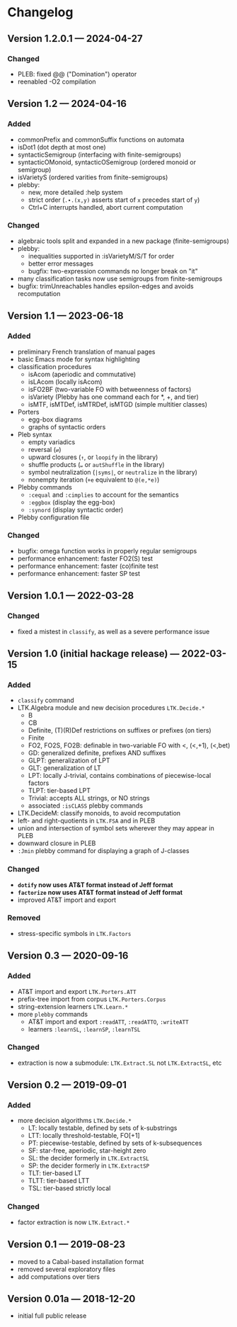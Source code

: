 # Changelog

## Version 1.2.0.1 — 2024-04-27
### Changed
* PLEB: fixed @@ ("Domination") operator
* reenabled -O2 compilation

## Version 1.2 — 2024-04-16
### Added
* commonPrefix and commonSuffix functions on automata
* isDot1 (dot depth at most one)
* syntacticSemigroup (interfacing with finite-semigroups)
* syntacticOMonoid, syntacticOSemigroup (ordered monoid or semigroup)
* isVarietyS (ordered varities from finite-semigroups)
* plebby:
  + new, more detailed :help system
  + strict order (`.∙.(x,y)` asserts start of `x` precedes start of `y`)
  + Ctrl+C interrupts handled, abort current computation
### Changed
* algebraic tools split and expanded in a new package (finite-semigroups)
* plebby:
  + inequalities supported in :isVarietyM/S/T for order
  + better error messages
  + bugfix: two-expression commands no longer break on "it"
* many classification tasks now use semigroups from finite-semigroups
* bugfix: trimUnreachables handles epsilon-edges and avoids recomputation

## Version 1.1 — 2023-06-18
### Added
* preliminary French translation of manual pages
* basic Emacs mode for syntax highlighting
* classification procedures
  + isAcom (aperiodic and commutative)
  + isLAcom (locally isAcom)
  + isFO2BF (two-variable FO with betweenness of factors)
  + isVariety (Plebby has one command each for *, +, and tier)
  + isMTF, isMTDef, isMTRDef, isMTGD (simple multitier classes)
* Porters
  + egg-box diagrams
  + graphs of syntactic orders
* Pleb syntax
  + empty variadics
  + reversal (`⇄`)
  + upward closures (`↑`, or `loopify` in the library)
  + shuffle products (`⧢` or `autShuffle` in the library)
  + symbol neutralization (`|syms|`, or `neutralize` in the library)
  + nonempty iteration (`+e` equivalent to `@(e,*e)`)
* Plebby commands
  + `:cequal` and `:cimplies` to account for the semantics
  + `:eggbox` (display the egg-box)
  + `:synord` (display syntactic order)
* Plebby configuration file
### Changed
* bugfix: omega function works in properly regular semigroups
* performance enhancement: faster FO2(S) test
* performance enhancement: faster (co)finite test
* performance enhancement: faster SP test

## Version 1.0.1 — 2022-03-28
### Changed
* fixed a mistest in `classify`, as well as a severe performance issue

## Version 1.0 (initial hackage release) — 2022-03-15
### Added
* `classify` command
* LTK.Algebra module and new decision procedures `LTK.Decide.*`
  + B
  + CB
  + Definite, (T)(R)Def restrictions on suffixes or prefixes (on tiers)
  + Finite
  + FO2, FO2S, FO2B: definable in two-variable FO with <, (<,+1), (<,bet)
  + GD: generalized definite, prefixes AND suffixes
  + GLPT: generalization of LPT
  + GLT: generalization of LT
  + LPT: locally J-trivial, contains combinations of piecewise-local factors
  + TLPT: tier-based LPT
  + Trivial: accepts ALL strings, or NO strings
  + associated `:isCLASS` plebby commands
* LTK.DecideM: classify monoids, to avoid recomputation
* left- and right-quotients in `LTK.FSA` and in PLEB
* union and intersection of symbol sets wherever they may appear in PLEB
* downward closure in PLEB
* `:Jmin` plebby command for displaying a graph of J-classes
### Changed
* **`dotify` now uses AT&T format instead of Jeff format**
* **`factorize` now uses AT&T format instead of Jeff format**
* improved AT&T import and export
### Removed
* stress-specific symbols in `LTK.Factors`

## Version 0.3 — 2020-09-16
### Added
* AT&T import and export `LTK.Porters.ATT`
* prefix-tree import from corpus `LTK.Porters.Corpus`
* string-extension learners `LTK.Learn.*`
* more `plebby` commands
  + AT&T import and export `:readATT`, `:readATTO`, `:writeATT`
  + learners `:learnSL`, `:learnSP`, `:learnTSL`
### Changed
* extraction is now a submodule: `LTK.Extract.SL` not `LTK.ExtractSL`, etc

## Version 0.2 — 2019-09-01
### Added
* more decision algorithms `LTK.Decide.*`
  + LT: locally testable, defined by sets of k-substrings
  + LTT: locally threshold-testable, FO[+1]
  + PT: piecewise-testable, defined by sets of k-subsequences
  + SF: star-free, aperiodic, star-height zero
  + SL: the decider formerly in `LTK.ExtractSL`
  + SP: the decider formerly in `LTK.ExtractSP`
  + TLT: tier-based LT
  + TLTT: tier-based LTT
  + TSL: tier-based strictly local
### Changed
* factor extraction is now `LTK.Extract.*`

## Version 0.1 — 2019-08-23
* moved to a Cabal-based installation format
* removed several exploratory files
* add computations over tiers

## Version 0.01a — 2018-12-20
* initial full public release
